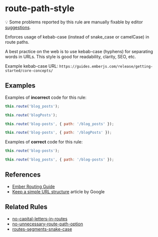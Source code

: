 # route-path-style

💡 Some problems reported by this rule are manually fixable by editor [suggestions](https://eslint.org/docs/developer-guide/working-with-rules#providing-suggestions).

Enforces usage of kebab-case (instead of snake_case or camelCase) in route paths.

A best practice on the web is to use kebab-case (hyphens) for separating words in URLs. This style is good for readability, clarity, SEO, etc.

Example kebab-case URL: `https://guides.emberjs.com/release/getting-started/core-concepts/`

## Examples

Examples of **incorrect** code for this rule:

```js
this.route('blog_posts');
```

```js
this.route('blogPosts');
```

```js
this.route('blog-posts', { path: '/blog_posts' });
```

```js
this.route('blog-posts', { path: '/blogPosts' });
```

Examples of **correct** code for this rule:

```js
this.route('blog-posts');
```

```js
this.route('blog_posts', { path: '/blog-posts' });
```

## References

* [Ember Routing Guide](https://guides.emberjs.com/release/routing/)
* [Keep a simple URL structure](https://support.google.com/webmasters/answer/76329) article by Google

## Related Rules

* [no-capital-letters-in-routes](no-capital-letters-in-routes.md)
* [no-unnecessary-route-path-option](no-unnecessary-route-path-option.md)
* [routes-segments-snake-case](routes-segments-snake-case.md)
